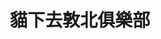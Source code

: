 ---
title: "貓下去敦北俱樂部"
description: "貓下去敦北俱樂部"
layout: shop
keywords:
  - 美食競賽
  - 台灣美食
  - 美食精選
datePublished: "2025-06-30"
dateModified: "2025-07-05"
city: "台北市"
district: "松山區"
address: "台北市松山區敦化北路218號"
phone: "0227177596"
geo: "25.058454039975512, 121.54873724676541"
google_map: "https://maps.app.goo.gl/PWqVCnArLbKX7ofm8"
footinder: "https://footinder.com.tw/%E5%8F%B0%E5%8C%97%E5%B8%82%E6%9D%BE%E5%B1%B1%E5%8D%80/8611/"
official: "https://linktr.ee/meowvelousinc"
award:
  - name: "500盤"
    year: "2024"
    entries:
      - dishes:
          - "鹹水雞沙拉"
          - "紅燒牛筋乾拌麵"
          - "冠軍薯條"

---